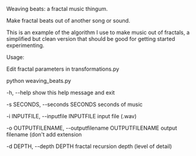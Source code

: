 Weaving beats: a fractal music thingum.

Make fractal beats out of another song or sound. 

This is an example of the algorithm I use to make music out of fractals, a simplified but clean version that should be good for getting started experimenting. 


Usage:

Edit fractal parameters in transformations.py

python weaving_beats.py

  -h, --help            show this help message and exit
  
  -s SECONDS, --seconds SECONDS
                        seconds of music
  
  -i INPUTFILE, --inputfile INPUTFILE
                        input file (.wav)
  
  -o OUTPUTFILENAME, --outputfilename OUTPUTFILENAME
                        output filename (don't add extension
  
  -d DEPTH, --depth DEPTH
                        fractal recursion depth (level of detail)
